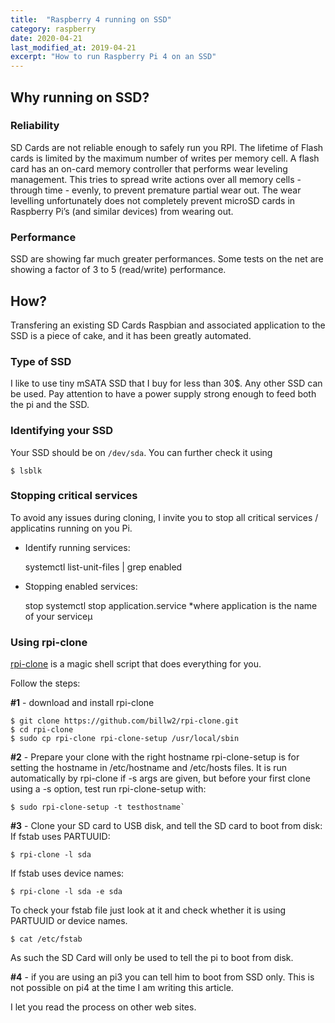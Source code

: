 ```yaml
---
title:  "Raspberry 4 running on SSD"
category: raspberry
date: 2020-04-21
last_modified_at: 2019-04-21
excerpt: "How to run Raspberry Pi 4 on an SSD"
---
```


## Why running on SSD?

### Reliability
SD Cards are not reliable enough to safely run you RPI. The lifetime of Flash cards is limited by the maximum number of writes per memory cell. A flash card has an on-card memory controller that performs wear leveling management. This tries to spread write actions over all memory cells - through time - evenly, to prevent premature partial wear out. The wear levelling unfortunately does not completely prevent microSD cards in Raspberry Pi’s (and similar devices) from wearing out.

### Performance
SSD are showing far much greater performances. Some tests on the net are showing a factor of 3 to 5  (read/write) performance.

## How?
Transfering an existing SD Cards Raspbian and associated application to the SSD is a piece of cake, and it has been greatly automated.

### Type of SSD
I like to use tiny mSATA SSD that I buy for less than 30$. Any other SSD can be used.
Pay attention to have a power supply strong enough to feed both the pi and the SSD.

### Identifying your SSD
Your SSD should be on `/dev/sda`. 
You can further check it using 

    $ lsblk

### Stopping critical services
To avoid any issues during cloning, I invite you to stop all critical services / applicatins running on you Pi.
* Identify running services: 

    systemctl list-unit-files | grep enabled

* Stopping enabled services:

    stop systemctl stop application.service
    *where application is the name of your serviceµ

### Using rpi-clone

[rpi-clone][rpi-clone] is a magic shell script that does everything for you.

Follow the steps:

**#1** - download and install rpi-clone

    $ git clone https://github.com/billw2/rpi-clone.git 
	$ cd rpi-clone
	$ sudo cp rpi-clone rpi-clone-setup /usr/local/sbin

**#2** - Prepare your clone with the right hostname
rpi-clone-setup is for setting the hostname in /etc/hostname and /etc/hosts files. It is run automatically by rpi-clone if -s args are given, but before your first clone using a -s option, test run rpi-clone-setup with:

    $ sudo rpi-clone-setup -t testhostname`

**#3** - Clone your SD card to USB disk, and tell the SD card to boot from disk:
If fstab uses PARTUUID:

	$ rpi-clone -l sda

If fstab uses device names:

	$ rpi-clone -l sda -e sda

To check your fstab file just look at it and check whether it is using PARTUUID or device names.

    $ cat /etc/fstab

As such the SD Card will only be used to tell the pi to boot from disk.

**#4** - if you are using an pi3 you can tell him to boot from SSD only. This is not possible on pi4 at the time I am writing this article.

I let you read the process on other web sites.

[microSD]: https://hackernoon.com/raspberry-pi-4b-msata-ssd-vs-microsd-dg3j33ju
[rpi-clone]: https://github.com/billw2/rpi-clone